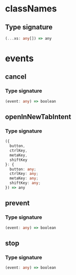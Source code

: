 # classNames

## Type signature

<!-- prettier-ignore-start -->
```typescript
(...xs: any[]) => any
```
<!-- prettier-ignore-end -->

# events

## cancel

### Type signature

<!-- prettier-ignore-start -->
```typescript
(event: any) => boolean
```
<!-- prettier-ignore-end -->

## openInNewTabIntent

### Type signature

<!-- prettier-ignore-start -->
```typescript
({
  button,
  ctrlKey,
  metaKey,
  shiftKey
}: {
  button: any;
  ctrlKey: any;
  metaKey: any;
  shiftKey: any;
}) => any
```
<!-- prettier-ignore-end -->

## prevent

### Type signature

<!-- prettier-ignore-start -->
```typescript
(event: any) => boolean
```
<!-- prettier-ignore-end -->

## stop

### Type signature

<!-- prettier-ignore-start -->
```typescript
(event: any) => boolean
```
<!-- prettier-ignore-end -->
